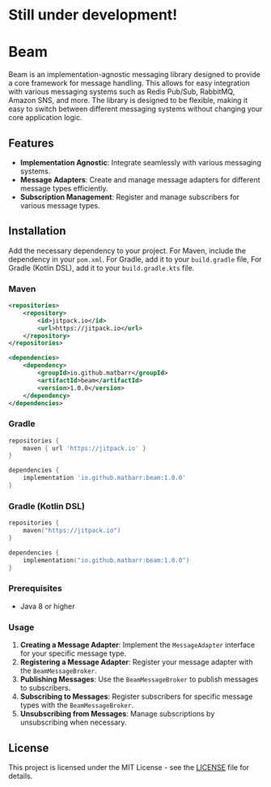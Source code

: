 # Still under development!
# Beam

Beam is an implementation-agnostic messaging library designed to provide a core framework for message handling. This allows for easy integration with various messaging systems such as Redis Pub/Sub, RabbitMQ, Amazon SNS, and more. The library is designed to be flexible, making it easy to switch between different messaging systems without changing your core application logic.

## Features

- **Implementation Agnostic**: Integrate seamlessly with various messaging systems.
- **Message Adapters**: Create and manage message adapters for different message types efficiently.
- **Subscription Management**: Register and manage subscribers for various message types.

## Installation

Add the necessary dependency to your project. For Maven, include the dependency in your `pom.xml`. 
For Gradle, add it to your `build.gradle` file,
For Gradle (Kotlin DSL), add it to your `build.gradle.kts` file.

### Maven
```xml
<repositories>
    <repository>
        <id>jitpack.io</id>
        <url>https://jitpack.io</url>
    </repository>
</repositories>

<dependencies>
    <dependency>
        <groupId>io.github.matbarr</groupId>
        <artifactId>beam</artifactId>
        <version>1.0.0</version>
    </dependency>
</dependencies>
```

### Gradle
```gradle
repositories {
    maven { url 'https://jitpack.io' }
}

dependencies {
    implementation 'io.github.matbarr:beam:1.0.0'
}
```

### Gradle (Kotlin DSL)
```kotlin
repositories {
    maven("https://jitpack.io")
}

dependencies {
    implementation("io.github.matbarr:beam:1.0.0")
}
```


### Prerequisites

- Java 8 or higher

### Usage

1. **Creating a Message Adapter**: Implement the `MessageAdapter` interface for your specific message type.
2. **Registering a Message Adapter**: Register your message adapter with the `BeamMessageBroker`.
3. **Publishing Messages**: Use the `BeamMessageBroker` to publish messages to subscribers.
4. **Subscribing to Messages**: Register subscribers for specific message types with the `BeamMessageBroker`.
5. **Unsubscribing from Messages**: Manage subscriptions by unsubscribing when necessary.

## License

This project is licensed under the MIT License - see the [LICENSE](LICENSE.txt) file for details.
